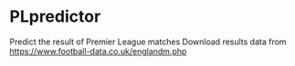 # PLpredictor
Predict the result of Premier League matches
Download results data from https://www.football-data.co.uk/englandm.php
